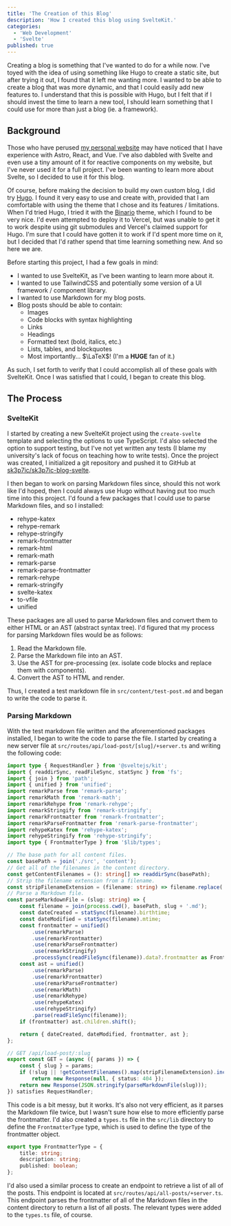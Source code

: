 ```yaml
---
title: 'The Creation of this Blog'
description: 'How I created this blog using SvelteKit.'
categories:
  - 'Web Development'
  - 'Svelte'
published: true
---
```


Creating a blog is something that I've wanted to do for a while now. I've toyed with the idea of using something like
Hugo to create a static site, but after trying it out, I found that it left me wanting more. I wanted to be able to
create a blog that was more dynamic, and that I could easily add new features to. I understand that this is possible
with Hugo, but I felt that if I should invest the time to learn a new tool, I should learn something that I could use
for more than just a blog (ie. a framework).

## Background

Those who have perused [my personal website](https://joshuaibrom.com/) may have noticed that I have experience with
Astro, React, and Vue. I've also dabbled with Svelte and even use a tiny amount of it for reactive components on my
website, but I've never used it for a full project. I've been wanting to learn more about Svelte, so I decided to use
it for this blog.

Of course, before making the decision to build my own custom blog, I did try [Hugo](https://gohugo.io/). I found it
very easy to use and create with, provided that I am comfortable with using the theme that I chose and its
features / limitations. When I'd tried Hugo, I tried it with the [Binario](https://themes.gohugo.io/binario/) theme,
which I found to be very nice. I'd even attempted to deploy it to Vercel, but was unable to get it to work despite
using git submodules and Vercel's claimed support for Hugo. I'm sure that I could have gotten it to work if I'd spent
more time on it, but I decided that I'd rather spend that time learning something new. And so here we are.

Before starting this project, I had a few goals in mind:

- I wanted to use SvelteKit, as I've been wanting to learn more about it.
- I wanted to use TailwindCSS and potentially some version of a UI framework / component library.
- I wanted to use Markdown for my blog posts.
- Blog posts should be able to contain:
  - Images
  - Code blocks with syntax highlighting
  - Links
  - Headings
  - Formatted text (bold, italics, etc.)
  - Lists, tables, and blockquotes
  - Most importantly... $\LaTeX$! (I'm a **HUGE** fan of it.)

As such, I set forth to verify that I could accomplish all of these goals with SvelteKit. Once I was satisfied that I
could, I began to create this blog.

## The Process

### SvelteKit

I started by creating a new SvelteKit project using the `create-svelte` template and selecting the options to use
TypeScript. I'd also selected the option to support testing, but I've not yet written any tests (I blame my
university's lack of focus on teaching how to write tests). Once the project was created, I initialized a git
repository and pushed it to GitHub at [sk3p7ic/sk3p7ic-blog-svelte](https://github.com/sk3p7ic/sk3p7ic-blog-svelte).

I then began to work on parsing Markdown files since, should this not work like I'd hoped, then I could always use
Hugo without having put too much time into this project. I'd found a few packages that I could use to parse Markdown
files, and so I installed:

- rehype-katex
- rehype-remark
- rehype-stringify
- remark-frontmatter
- remark-html
- remark-math
- remark-parse
- remark-parse-frontmatter
- remark-rehype
- remark-stringify
- svelte-katex
- to-vfile
- unified

These packages are all used to parse Markdown files and convert them to either HTML or an AST (abstract syntax tree). I'd
figured that my process for parsing Markdown files would be as follows:

1. Read the Markdown file.
2. Parse the Markdown file into an AST.
3. Use the AST for pre-processing (ex. isolate code blocks and replace them with components).
4. Convert the AST to HTML and render.

Thus, I created a test markdown file in `src/content/test-post.md` and began to write the code to parse it.

### Parsing Markdown

With the test markdown file written and the aforementioned packages installed, I began to write the code to parse the
file. I started by creating a new server file at `src/routes/api/load-post/[slug]/+server.ts` and writing the following
code:

```typescript [src/routes/api/load-post/[slug]/+server.ts, //]
import type { RequestHandler } from '@sveltejs/kit';
import { readdirSync, readFileSync, statSync } from 'fs';
import { join } from 'path';
import { unified } from 'unified';
import remarkParse from 'remark-parse';
import remarkMath from 'remark-math';
import remarkRehype from 'remark-rehype';
import remarkStringify from 'remark-stringify';
import remarkFrontmatter from 'remark-frontmatter';
import remarkParseFrontmatter from 'remark-parse-frontmatter';
import rehypeKatex from 'rehype-katex';
import rehypeStringify from 'rehype-stringify';
import type { FrontmatterType } from '$lib/types';

// The base path for all content files.
const basePath = join('./src', 'content');
// Get all of the filenames in the content directory.
const getContentFilenames = (): string[] => readdirSync(basePath);
// Strip the filename extension from a filename.
const stripFilenameExtension = (filename: string) => filename.replace('.md', '');
// Parse a Markdown file.
const parseMarkdownFile = (slug: string) => {
	const filename = join(process.cwd(), basePath, slug + '.md');
	const dateCreated = statSync(filename).birthtime;
	const dateModified = statSync(filename).mtime;
	const frontmatter = unified()
		.use(remarkParse)
		.use(remarkFrontmatter)
		.use(remarkParseFrontmatter)
		.use(remarkStringify)
		.processSync(readFileSync(filename)).data?.frontmatter as FrontmatterType;
	const ast = unified()
		.use(remarkParse)
		.use(remarkFrontmatter)
		.use(remarkParseFrontmatter)
		.use(remarkMath)
		.use(remarkRehype)
		.use(rehypeKatex)
		.use(rehypeStringify)
		.parse(readFileSync(filename));
	if (frontmatter) ast.children.shift();

	return { dateCreated, dateModified, frontmatter, ast };
};

// GET /api/load-post/:slug
export const GET = (async ({ params }) => {
	const { slug } = params;
	if (!slug || !getContentFilenames().map(stripFilenameExtension).includes(slug))
		return new Response(null, { status: 404 });
	return new Response(JSON.stringify(parseMarkdownFile(slug)));
}) satisfies RequestHandler;
```

This code is a bit messy, but it works. It's also not very efficient, as it parses the Markdown file twice, but I
wasn't sure how else to more efficiently parse the frontmatter. I'd also created a `types.ts` file in the `src/lib`
directory to define the `FrontmatterType` type, which is used to define the type of the frontmatter object.

```typescript [src/lib/types.ts, //]
export type FrontmatterType = {
	title: string;
	description: string;
	published: boolean;
};
```

I'd also used a similar process to create an endpoint to retrieve a list of all of the posts. This endpoint is located
at `src/routes/api/all-posts/+server.ts`. This endpoint parses the frontmatter of all of the Markdown files in the
content directory to return a list of all posts. The relevant types were added to the `types.ts` file, of course.
